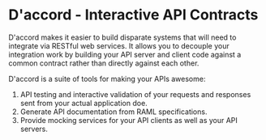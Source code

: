 # D'accord - Interactive API Contracts

D'accord makes it easier to build disparate systems that will need to integrate via RESTful web
services. It allows you to decouple your integration work by building your API server and client
code against a common contract rather than directly against each other.

D'accord is a suite of tools for making your APIs awesome:

1. API testing and interactive validation of your requests and responses sent from your actual
application doe.
2. Generate API documentation from RAML specifications.
3. Provide mocking services for your API clients as well as your API servers.
